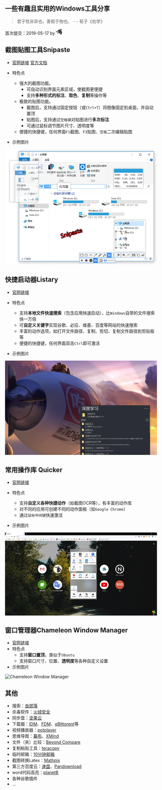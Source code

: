 ## 一些有趣且实用的Windows工具分享

> 君子性非异也，善假于物也。         - - 荀子《劝学》

首次提交：2019-05-17 by [![dragon](../dragon.png)](https://github.com/Jngwl)



## 截图贴图工具Snipaste

- [官网链接](https://zh.snipaste.com/)    [官方文档](https://docs.snipaste.com/zh-cn/)

- 特色点
  - 强大的截图功能。
    - 可自动识别界面元素区域，使截图更便捷
    - 支持**多种形式的标注**、**取色**、**复制**等操作等
  - 极致的贴图功能。
    - 截图后，支持通过固定按钮（或`Ctrl+T`）将图像固定到桌面，并自动置顶
    - 贴图后，支持通过`空格键`对贴图进行**多次标注**
    - 可通过鼠标调节图片尺寸、透明度等
  - 便捷的快捷键，任何界面`F1`截图、`F3`贴图、`空格`二次编辑贴图

- 示例图片

![Snipaste](Snipaste.png)

## 快捷启动器Listary

- [官网链接](https://www.listary.com/)

- 特色点
  - 支持**本地文件快速搜索**（包含应用快速启动），比`Windows`自带的文件搜索快一万倍  
  - 可**自定义关键字**实现谷歌、必应、维基、百度等网站的快速搜索
  - 丰富的动作选项，如打开文件路径、复制、剪切、复制文件路径到剪贴板等
  - 便捷的快捷键，任何界面双击`Ctrl`即可激活
- 示例图片

![Listary](Listary.png)

## 常用操作库 Quicker

- [官网链接](https://getquicker.net/)
- 特色点
  - 支持**自定义各种快捷动作**（如截图OCR等），有丰富的动作库
  - 对不同的应用可创建不同的动作面板（如`Google Chrome`）
  - 通过`鼠标中间键`快速激活

- 示例图片

![Quicker](Quicker.png)

## 窗口管理器Сhameleon Window Manager

- [官网链接](http://www.chameleon-managers.com/window-manager/)
- 特色点
  - 支持**窗口置顶**，类似于`Ubuntu`
  - 支持窗口尺寸、位置、**透明度**等各种自定义设置
- 示例图片

![Сhameleon Window Manager](Сhameleon.png)

## 其他

- 搜索：[虫部落](https://search.chongbuluo.com/)
- 杀毒软件：[火绒安全](https://www.huorong.cn/)
- 同步盘：[坚果云](https://www.jianguoyun.com/)
- 下载器：[IDM](https://www.internetdownloadmanager.com/)、[FDM](https://www.freedownloadmanager.org/zh/)、[qBittorent](https://www.jngwl.top/2019/05/10/qBittorrent%E4%BD%BF%E7%94%A8/)等
- 视频播放器：[potplayer](https://daumpotplayer.com/)
- 思维导图：[幕布](https://mubu.com/)、[XMind](https://www.xmind.cn/)
- 文件（夹）比较：[Beyond Compare](https://www.scootersoftware.com/)
- 复制粘贴工具：[teracopy](https://www.codesector.com/teracopy)
- 临时邮箱：[10分钟邮箱](http://mail.bccto.me/)
- 截图转换Latex：[Mathpix](https://mathpix.com/)
- 第三方百度云：[速盘](https://www.speedpan.com/)、[Pandownload](http://pandownload.com/)
- word代码高亮：[planetB](http://www.planetb.ca/syntax-highlight-word)
- 各种谷歌插件
- ...


